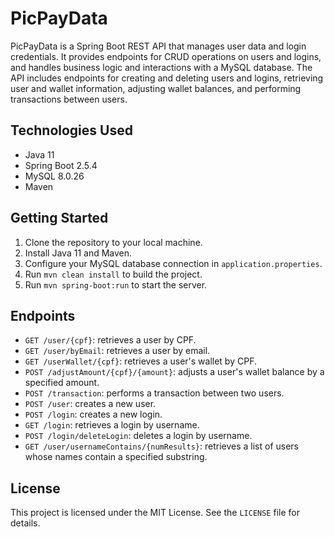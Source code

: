 # PicPayData

PicPayData is a Spring Boot REST API that manages user data and login credentials. It provides endpoints for CRUD operations on users and logins, and handles business logic and interactions with a MySQL database. The API includes endpoints for creating and deleting users and logins, retrieving user and wallet information, adjusting wallet balances, and performing transactions between users.

## Technologies Used

- Java 11
- Spring Boot 2.5.4
- MySQL 8.0.26
- Maven

## Getting Started

1. Clone the repository to your local machine.
2. Install Java 11 and Maven.
3. Configure your MySQL database connection in `application.properties`.
4. Run `mvn clean install` to build the project.
5. Run `mvn spring-boot:run` to start the server.

## Endpoints

- `GET /user/{cpf}`: retrieves a user by CPF.
- `GET /user/byEmail`: retrieves a user by email.
- `GET /userWallet/{cpf}`: retrieves a user's wallet by CPF.
- `POST /adjustAmount/{cpf}/{amount}`: adjusts a user's wallet balance by a specified amount.
- `POST /transaction`: performs a transaction between two users.
- `POST /user`: creates a new user.
- `POST /login`: creates a new login.
- `GET /login`: retrieves a login by username.
- `POST /login/deleteLogin`: deletes a login by username.
- `GET /user/usernameContains/{numResults}`: retrieves a list of users whose names contain a specified substring.

## License

This project is licensed under the MIT License. See the `LICENSE` file for details.
